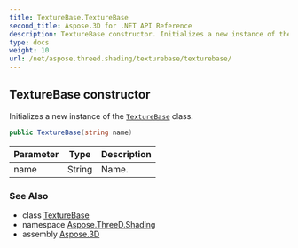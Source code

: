 ```yaml
---
title: TextureBase.TextureBase
second_title: Aspose.3D for .NET API Reference
description: TextureBase constructor. Initializes a new instance of the TextureBase class
type: docs
weight: 10
url: /net/aspose.threed.shading/texturebase/texturebase/
---
```

## TextureBase constructor

Initializes a new instance of the [`TextureBase`](../) class.

```csharp
public TextureBase(string name)
```

| Parameter | Type | Description |
| --- | --- | --- |
| name | String | Name. |

### See Also

* class [TextureBase](../)
* namespace [Aspose.ThreeD.Shading](../../../aspose.threed.shading/)
* assembly [Aspose.3D](../../../)


